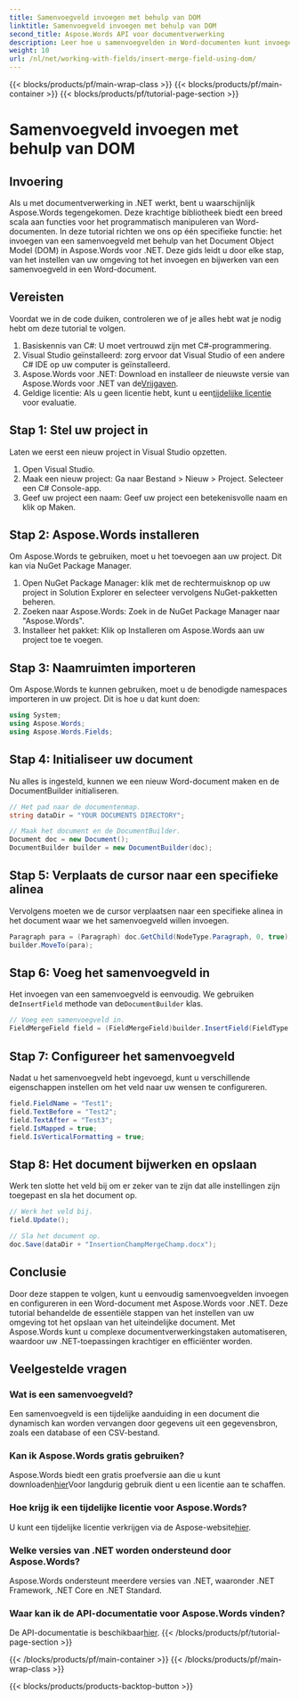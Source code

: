 ```yaml
---
title: Samenvoegveld invoegen met behulp van DOM
linktitle: Samenvoegveld invoegen met behulp van DOM
second_title: Aspose.Words API voor documentverwerking
description: Leer hoe u samenvoegvelden in Word-documenten kunt invoegen en configureren met Aspose.Words voor .NET met deze uitgebreide, stapsgewijze zelfstudie.
weight: 10
url: /nl/net/working-with-fields/insert-merge-field-using-dom/
---
```


{{< blocks/products/pf/main-wrap-class >}}
{{< blocks/products/pf/main-container >}}
{{< blocks/products/pf/tutorial-page-section >}}

# Samenvoegveld invoegen met behulp van DOM

## Invoering

Als u met documentverwerking in .NET werkt, bent u waarschijnlijk Aspose.Words tegengekomen. Deze krachtige bibliotheek biedt een breed scala aan functies voor het programmatisch manipuleren van Word-documenten. In deze tutorial richten we ons op één specifieke functie: het invoegen van een samenvoegveld met behulp van het Document Object Model (DOM) in Aspose.Words voor .NET. Deze gids leidt u door elke stap, van het instellen van uw omgeving tot het invoegen en bijwerken van een samenvoegveld in een Word-document.

## Vereisten

Voordat we in de code duiken, controleren we of je alles hebt wat je nodig hebt om deze tutorial te volgen.

1. Basiskennis van C#: U moet vertrouwd zijn met C#-programmering.
2. Visual Studio geïnstalleerd: zorg ervoor dat Visual Studio of een andere C# IDE op uw computer is geïnstalleerd.
3.  Aspose.Words voor .NET: Download en installeer de nieuwste versie van Aspose.Words voor .NET van de[Vrijgaven](https://releases.aspose.com/words/net/).
4.  Geldige licentie: Als u geen licentie hebt, kunt u een[tijdelijke licentie](https://purchase.aspose.com/temporary-license/) voor evaluatie.

## Stap 1: Stel uw project in

Laten we eerst een nieuw project in Visual Studio opzetten.

1. Open Visual Studio.
2. Maak een nieuw project: Ga naar Bestand > Nieuw > Project. Selecteer een C# Console-app.
3. Geef uw project een naam: Geef uw project een betekenisvolle naam en klik op Maken.

## Stap 2: Aspose.Words installeren

Om Aspose.Words te gebruiken, moet u het toevoegen aan uw project. Dit kan via NuGet Package Manager.

1. Open NuGet Package Manager: klik met de rechtermuisknop op uw project in Solution Explorer en selecteer vervolgens NuGet-pakketten beheren.
2. Zoeken naar Aspose.Words: Zoek in de NuGet Package Manager naar "Aspose.Words".
3. Installeer het pakket: Klik op Installeren om Aspose.Words aan uw project toe te voegen.

## Stap 3: Naamruimten importeren

Om Aspose.Words te kunnen gebruiken, moet u de benodigde namespaces importeren in uw project. Dit is hoe u dat kunt doen:

```csharp
using System;
using Aspose.Words;
using Aspose.Words.Fields;
```

## Stap 4: Initialiseer uw document

Nu alles is ingesteld, kunnen we een nieuw Word-document maken en de DocumentBuilder initialiseren.

```csharp
// Het pad naar de documentenmap.
string dataDir = "YOUR DOCUMENTS DIRECTORY";

// Maak het document en de DocumentBuilder.
Document doc = new Document();
DocumentBuilder builder = new DocumentBuilder(doc);
```

## Stap 5: Verplaats de cursor naar een specifieke alinea

Vervolgens moeten we de cursor verplaatsen naar een specifieke alinea in het document waar we het samenvoegveld willen invoegen.

```csharp
Paragraph para = (Paragraph) doc.GetChild(NodeType.Paragraph, 0, true);
builder.MoveTo(para);
```

## Stap 6: Voeg het samenvoegveld in

 Het invoegen van een samenvoegveld is eenvoudig. We gebruiken de`InsertField` methode van de`DocumentBuilder` klas.

```csharp
// Voeg een samenvoegveld in.
FieldMergeField field = (FieldMergeField)builder.InsertField(FieldType.FieldMergeField, false);
```

## Stap 7: Configureer het samenvoegveld

Nadat u het samenvoegveld hebt ingevoegd, kunt u verschillende eigenschappen instellen om het veld naar uw wensen te configureren.

```csharp
field.FieldName = "Test1";
field.TextBefore = "Test2";
field.TextAfter = "Test3";
field.IsMapped = true;
field.IsVerticalFormatting = true;
```

## Stap 8: Het document bijwerken en opslaan

Werk ten slotte het veld bij om er zeker van te zijn dat alle instellingen zijn toegepast en sla het document op.

```csharp
// Werk het veld bij.
field.Update();

// Sla het document op.
doc.Save(dataDir + "InsertionChampMergeChamp.docx");
```

## Conclusie

Door deze stappen te volgen, kunt u eenvoudig samenvoegvelden invoegen en configureren in een Word-document met Aspose.Words voor .NET. Deze tutorial behandelde de essentiële stappen van het instellen van uw omgeving tot het opslaan van het uiteindelijke document. Met Aspose.Words kunt u complexe documentverwerkingstaken automatiseren, waardoor uw .NET-toepassingen krachtiger en efficiënter worden.

## Veelgestelde vragen

###  Wat is een samenvoegveld?
Een samenvoegveld is een tijdelijke aanduiding in een document die dynamisch kan worden vervangen door gegevens uit een gegevensbron, zoals een database of een CSV-bestand.

###  Kan ik Aspose.Words gratis gebruiken?
 Aspose.Words biedt een gratis proefversie aan die u kunt downloaden[hier](https://releases.aspose.com/)Voor langdurig gebruik dient u een licentie aan te schaffen.

###  Hoe krijg ik een tijdelijke licentie voor Aspose.Words?
 U kunt een tijdelijke licentie verkrijgen via de Aspose-website[hier](https://purchase.aspose.com/temporary-license/).

### Welke versies van .NET worden ondersteund door Aspose.Words?
Aspose.Words ondersteunt meerdere versies van .NET, waaronder .NET Framework, .NET Core en .NET Standard.

###  Waar kan ik de API-documentatie voor Aspose.Words vinden?
 De API-documentatie is beschikbaar[hier](https://reference.aspose.com/words/net/).
{{< /blocks/products/pf/tutorial-page-section >}}

{{< /blocks/products/pf/main-container >}}
{{< /blocks/products/pf/main-wrap-class >}}

{{< blocks/products/products-backtop-button >}}
